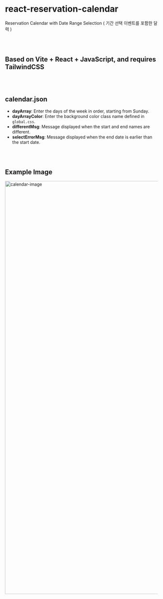 # react-reservation-calendar
Reservation Calendar with Date Range Selection ( 기간 선택 이벤트를 포함한 달력 )

<br><br>
## Based on Vite \+ React \+ JavaScript, and requires TailwindCSS
<br><br>

## **calendar.json**
- **dayArray**: Enter the days of the week in order, starting from Sunday.
- **dayArrayColor**: Enter the background color class name defined in `global.css`.
- **differentMsg**: Message displayed when the start and end names are different.
- **selectErrorMsg**: Message displayed when the end date is earlier than the start date.

<br><br>
## Example Image
<img width="2514" height="1356" alt="calendar-image" src="https://github.com/user-attachments/assets/f36b9cb3-e01f-4543-b29a-f2149d1bbf19" />

